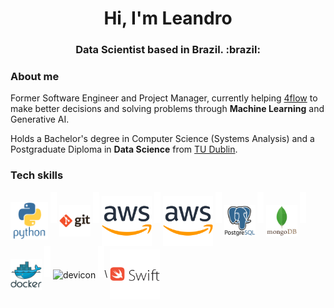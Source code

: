<h1 align="center">Hi, I'm Leandro</h1>
<h3 align="center">Data Scientist based in Brazil. :brazil:</h3>

<h3>About me</h3>

Former Software Engineer and Project Manager, currently helping [4flow](https://www.4flow.com/) to make better decisions and solving problems through **Machine Learning** and Generative AI.

Holds a Bachelor's degree in Computer Science (Systems Analysis) and a Postgraduate Diploma in **Data Science** from [TU Dublin](https://www.tudublin.ie/).

<h3>Tech skills</h3>

<p align="left">
    <img align="center" src="https://raw.githubusercontent.com/devicons/devicon/master/icons/python/python-original-wordmark.svg" height="60" width="60" title="Python" />
    <img src="https://github.com/pessini/pessini/blob/main/img/separator.png?raw=true" alt="separator" height="50" width="10" />
    <img align="center" src="https://raw.githubusercontent.com/devicons/devicon/master/icons/git/git-original-wordmark.svg" alt="devicon" height="50" width="50" title="git" />
    <img src="https://github.com/pessini/pessini/blob/main/img/separator.png?raw=true" alt="separator" height="50" width="10" />
    <img align="center" src="https://raw.githubusercontent.com/devicons/devicon/master/icons/amazonwebservices/amazonwebservices-original-wordmark.svg" alt="devicon" height="80" width="80" title="AWS" />
    <img src="https://github.com/pessini/pessini/blob/main/img/separator.png?raw=true" alt="separator" height="50" width="10" />
    <img align="center" src="https://raw.githubusercontent.com/devicons/devicon/master/icons/amazonwebservices/amazonwebservices-original-wordmark.svg" alt="devicon" height="80" width="80" title="Azure" />
    <img src="https://github.com/pessini/pessini/blob/main/img/separator.png?raw=true" alt="separator" height="50" width="10" />
    <img align="center" src="https://raw.githubusercontent.com/devicons/devicon/master/icons/postgresql/postgresql-original-wordmark.svg" alt="devicon" height="50" width="50" title="PostgreSQL" />
    <img src="https://github.com/pessini/pessini/blob/main/img/separator.png?raw=true" alt="separator" height="50" width="10" />
    <img align="center" src="https://raw.githubusercontent.com/devicons/devicon/master/icons/mongodb/mongodb-original-wordmark.svg" alt="devicon" height="50" width="50" title="MongoDB" />
    <img src="https://github.com/pessini/pessini/blob/main/img/separator.png?raw=true" alt="separator" height="50" width="10" />
    <img align="center" src="https://raw.githubusercontent.com/devicons/devicon/master/icons/docker/docker-original-wordmark.svg" height="50" width="50" title="Docker" />
    <img src="https://github.com/pessini/pessini/blob/main/img/separator.png?raw=true" alt="separator" height="50" width="10" />
    <img align="center" src="https://img.icons8.com/color/96/000000/tableau-software.png" alt="devicon" height="50" width="50" title="Tableau" />
    <img src="https://github.com/pessini/pessini/blob/main/img/separator.png?raw=true" alt="separator" height="50" width="10" />\
    <img align="center" src="https://github.com/devicons/devicon/raw/master/icons/swift/swift-original-wordmark.svg" alt="devicon" height="80" width="80" title="Swift" />
</p>
<!-- <hr>
<div align="left">
    <a href="https://www.linkedin.com/in/leandropessini/" target="_blank"><img alt="LinkedIn" src="https://img.shields.io/badge/linkedin-%230077B5.svg?&style=for-the-badge&logo=linkedin&logoColor=white" /></a>
</div> -->
